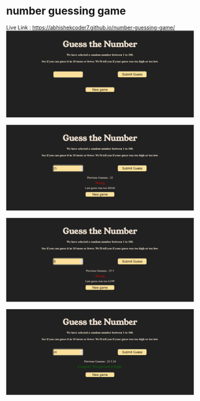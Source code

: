 # number guessing game
Live Link : https://abhishekcoder7.github.io/number-guessing-game/
<br>
![Alt text](</images/img1 (1).png>)
<br><br>
![Alt text](</images/img1 (2).png>)
<br><br>
![Alt text](</images/img1 (3).png>)
<br><br>
![Alt text](</images/img1 (4).png>)